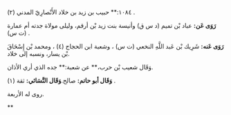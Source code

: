 ١٠٨٤:** حبيب بن زيد بن خلاد الأَنْصارِيّ المدني (٢) .

**رَوَى عَن:** عباد بْن تميم (د س ق) وأنيسة بنت زيد بْن أرقم، وليلى مولاة جدته أم عمارة (ت س) .

**رَوَى عَنه:** شَرِيك بْن عَبد اللَّهِ النخعي (ت س) ، وشعبة ابن الحجاج (٤) ، ومحمد بْن إِسْحَاقَ بْن يسار، ونسبه إلى خلاد.

وَقَال شعيب بْن حرب،** عن شعبة:** جده الذي أري الأذان.

**وَقَال أبو حاتم:** صالح.**وَقَال النَّسَائي:** ثقة (١) .

روى له الأربعة.

**